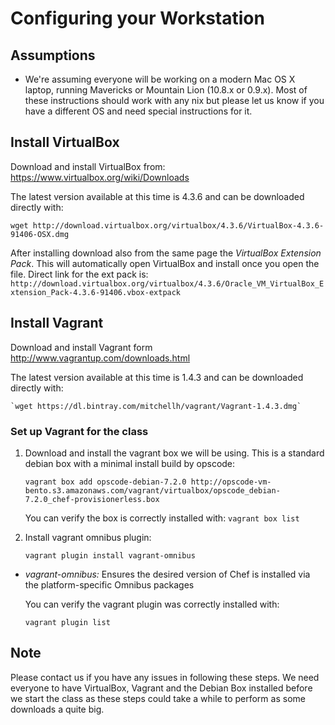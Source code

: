 Configuring your Workstation
============================

Assumptions
-----------

-   We're assuming everyone will be working on a modern Mac OS X laptop, running
    Mavericks or Mountain Lion (10.8.x or 0.9.x). Most of these instructions should work with any nix 
    but please let us know if you have a different OS and need special instructions for it.

Install VirtualBox
------------------

   Download and install VirtualBox from: https://www.virtualbox.org/wiki/Downloads

   The latest version available at this time is 4.3.6 and can be downloaded directly with:

  `wget http://download.virtualbox.org/virtualbox/4.3.6/VirtualBox-4.3.6-91406-OSX.dmg`

   After installing download also from the same page the *VirtualBox Extension Pack*. This will automatically open VirtualBox and install once you open the file.
   Direct link for the ext pack is: `http://download.virtualbox.org/virtualbox/4.3.6/Oracle_VM_VirtualBox_Extension_Pack-4.3.6-91406.vbox-extpack`

Install Vagrant
---------------

   Download and install Vagrant form http://www.vagrantup.com/downloads.html

   The latest version available at this time is 1.4.3 and can be downloaded directly with:

    `wget https://dl.bintray.com/mitchellh/vagrant/Vagrant-1.4.3.dmg`

### Set up Vagrant for the class

1. Download and install the vagrant box we will be using. This is a standard debian box with a minimal install build by opscode:

   `vagrant box add opscode-debian-7.2.0 http://opscode-vm-bento.s3.amazonaws.com/vagrant/virtualbox/opscode_debian-7.2.0_chef-provisionerless.box`

   You can verify the box is correctly installed with:
    `vagrant box list`

2. Install vagrant omnibus plugin:

   `vagrant plugin install vagrant-omnibus`

* *vagrant-omnibus:* Ensures the desired version of Chef is installed
  via the platform-specific Omnibus packages 

  You can verify the vagrant plugin was correctly installed with:

  `vagrant plugin list`

Note
----

Please contact us if you have any issues in following these steps. We need everyone to have VirtualBox, Vagrant and the Debian Box installed before we start the class as these steps could take a while to perform as some downloads a quite big.
